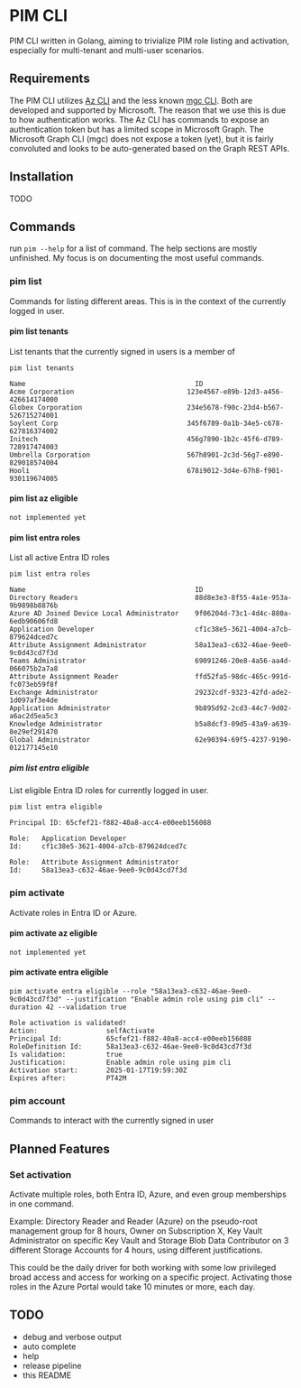 # PIM CLI

PIM CLI written in Golang, aiming to trivialize PIM role listing and activation, especially for multi-tenant and multi-user scenarios.

## Requirements

The PIM CLI utilizes [Az CLI](https://learn.microsoft.com/en-us/cli/azure/) and the less known [mgc CLI](https://learn.microsoft.com/en-us/graph/cli/installation?tabs=macos).
Both are developed and supported by Microsoft. The reason that we use this is due to how authentication works.
The Az CLI has commands to expose an authentication token but has a limited scope in Microsoft Graph.
The Microsoft Graph CLI (mgc) does not expose a token (yet), but it is fairly convoluted and looks to be auto-generated based on the Graph REST APIs.

## Installation

TODO

## Commands

run `pim --help` for a list of command. The help sections are mostly unfinished. My focus is on documenting the most useful commands.

### pim list

Commands for listing different areas. This is in the context of the currently logged in user.

#### pim list tenants

List tenants that the currently signed in users is a member of

```cli
pim list tenants

Name                                          ID                                           
Acme Corporation                            123e4567-e89b-12d3-a456-426614174000         
Globex Corporation                          234e5678-f90c-23d4-b567-526715274001         
Soylent Corp                                345f6789-0a1b-34e5-c678-627816374002         
Initech                                     456g7890-1b2c-45f6-d789-728917474003         
Umbrella Corporation                        567h8901-2c3d-56g7-e890-829018574004         
Hooli                                       678i9012-3d4e-67h8-f901-930119674005
```

#### pim list az eligible

`not implemented yet`

#### pim list entra roles

List all active Entra ID roles

```cli
pim list entra roles

Name                                          ID                                           
Directory Readers                             88d8e3e3-8f55-4a1e-953a-9b9898b8876b         
Azure AD Joined Device Local Administrator    9f06204d-73c1-4d4c-880a-6edb90606fd8         
Application Developer                         cf1c38e5-3621-4004-a7cb-879624dced7c         
Attribute Assignment Administrator            58a13ea3-c632-46ae-9ee0-9c0d43cd7f3d         
Teams Administrator                           69091246-20e8-4a56-aa4d-066075b2a7a8         
Attribute Assignment Reader                   ffd52fa5-98dc-465c-991d-fc073eb59f8f         
Exchange Administrator                        29232cdf-9323-42fd-ade2-1d097af3e4de         
Application Administrator                     9b895d92-2cd3-44c7-9d02-a6ac2d5ea5c3         
Knowledge Administrator                       b5a8dcf3-09d5-43a9-a639-8e29ef291470         
Global Administrator                          62e90394-69f5-4237-9190-012177145e10  
```

##### pim list entra eligible

List eligible Entra ID roles for currently logged in user.

```cli
pim list entra eligible

Principal ID: 65cfef21-f882-40a8-acc4-e00eeb156088

Role:   Application Developer
Id:     cf1c38e5-3621-4004-a7cb-879624dced7c

Role:   Attribute Assignment Administrator
Id:     58a13ea3-c632-46ae-9ee0-9c0d43cd7f3d
```

### pim activate

Activate roles in Entra ID or Azure.

#### pim activate az eligible

`not implemented yet`

#### pim activate entra eligible

```cli
pim activate entra eligible --role "58a13ea3-c632-46ae-9ee0-9c0d43cd7f3d" --justification "Enable admin role using pim cli" --duration 42 --validation true

Role activation is validated!
Action:                 selfActivate
Principal Id:           65cfef21-f882-40a8-acc4-e00eeb156088
RoleDefinition Id:      58a13ea3-c632-46ae-9ee0-9c0d43cd7f3d
Is validation:          true
Justification:          Enable admin role using pim cli
Activation start:       2025-01-17T19:59:30Z
Expires after:          PT42M
```

### pim account

Commands to interact with the currently signed in user

## Planned Features

### Set activation

Activate multiple roles, both Entra ID, Azure, and even group memberships in one command.

Example: Directory Reader and Reader (Azure) on the pseudo-root management group for 8 hours, Owner on Subscription X, Key Vault Administrator on specific Key Vault and Storage Blob Data Contributor on 3 different Storage Accounts for 4 hours, using different justifications.

This could be the daily driver for both working with some low privileged broad access and access for working on a specific project. Activating those roles in the Azure Portal would take 10 minutes or more, each day.

## TODO

- debug and verbose output
- auto complete
- help
- release pipeline
- this README
